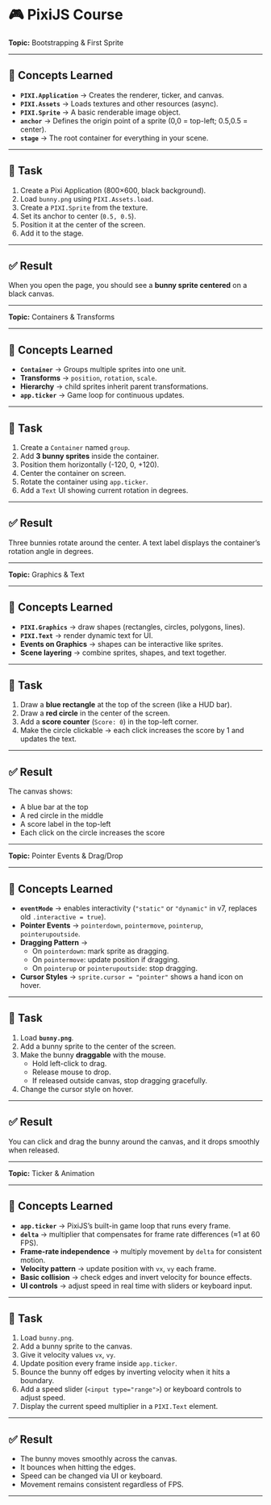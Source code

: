 # 🎮 PixiJS Course
**Topic:** Bootstrapping & First Sprite  

---

## 🔑 Concepts Learned
- **`PIXI.Application`** → Creates the renderer, ticker, and canvas.  
- **`PIXI.Assets`** → Loads textures and other resources (async).  
- **`PIXI.Sprite`** → A basic renderable image object.  
- **`anchor`** → Defines the origin point of a sprite (0,0 = top-left; 0.5,0.5 = center).  
- **`stage`** → The root container for everything in your scene.  

---

## 📝 Task
1. Create a Pixi Application (800×600, black background).  
2. Load `bunny.png` using `PIXI.Assets.load`.  
3. Create a `PIXI.Sprite` from the texture.  
4. Set its anchor to center (`0.5, 0.5`).  
5. Position it at the center of the screen.  
6. Add it to the stage. 

---

## ✅ Result
When you open the page, you should see a **bunny sprite centered** on a black canvas.  

---

**Topic:** Containers & Transforms  

---

## 🔑 Concepts Learned
- **`Container`** → Groups multiple sprites into one unit.  
- **Transforms** → `position`, `rotation`, `scale`.  
- **Hierarchy** → child sprites inherit parent transformations.  
- **`app.ticker`** → Game loop for continuous updates.  

---

## 📝 Task
1. Create a `Container` named `group`.  
2. Add **3 bunny sprites** inside the container.  
3. Position them horizontally (-120, 0, +120).  
4. Center the container on screen.  
5. Rotate the container using `app.ticker`.  
6. Add a `Text` UI showing current rotation in degrees. 

---

## ✅ Result
Three bunnies rotate around the center. A text label displays the container’s rotation angle in degrees.

---

**Topic:** Graphics & Text  

---

## 🔑 Concepts Learned
- **`PIXI.Graphics`** → draw shapes (rectangles, circles, polygons, lines).  
- **`PIXI.Text`** → render dynamic text for UI.  
- **Events on Graphics** → shapes can be interactive like sprites.  
- **Scene layering** → combine sprites, shapes, and text together.  

---

## 📝 Task
1. Draw a **blue rectangle** at the top of the screen (like a HUD bar).  
2. Draw a **red circle** in the center of the screen.  
3. Add a **score counter** (`Score: 0`) in the top-left corner.  
4. Make the circle clickable → each click increases the score by 1 and updates the text.  

---

## ✅ Result
The canvas shows:  
- A blue bar at the top  
- A red circle in the middle  
- A score label in the top-left  
- Each click on the circle increases the score  

---

**Topic:** Pointer Events & Drag/Drop  

---

## 🔑 Concepts Learned
- **`eventMode`** → enables interactivity (`"static"` or `"dynamic"` in v7, replaces old `.interactive = true`).  
- **Pointer Events** → `pointerdown`, `pointermove`, `pointerup`, `pointerupoutside`.  
- **Dragging Pattern** → 
  - On `pointerdown`: mark sprite as dragging.  
  - On `pointermove`: update position if dragging.  
  - On `pointerup` or `pointerupoutside`: stop dragging.  
- **Cursor Styles** → `sprite.cursor = "pointer"` shows a hand icon on hover.  

---

## 📝 Task
1. Load **`bunny.png`**.  
2. Add a bunny sprite to the center of the screen.  
3. Make the bunny **draggable** with the mouse.  
   - Hold left-click to drag.  
   - Release mouse to drop.  
   - If released outside canvas, stop dragging gracefully.  
4. Change the cursor style on hover.  

---

## ✅ Result
You can click and drag the bunny around the canvas, and it drops smoothly when released.  

---

**Topic:** Ticker & Animation  

---

## 🔑 Concepts Learned
- **`app.ticker`** → PixiJS’s built-in game loop that runs every frame.  
- **`delta`** → multiplier that compensates for frame rate differences (≈1 at 60 FPS).  
- **Frame-rate independence** → multiply movement by `delta` for consistent motion.  
- **Velocity pattern** → update position with `vx`, `vy` each frame.  
- **Basic collision** → check edges and invert velocity for bounce effects.  
- **UI controls** → adjust speed in real time with sliders or keyboard input.  

---

## 📝 Task
1. Load `bunny.png`.  
2. Add a bunny sprite to the canvas.  
3. Give it velocity values `vx`, `vy`.  
4. Update position every frame inside `app.ticker`.  
5. Bounce the bunny off edges by inverting velocity when it hits a boundary.  
6. Add a speed slider (`<input type="range">`) or keyboard controls to adjust speed.  
7. Display the current speed multiplier in a `PIXI.Text` element.  

---

## ✅ Result
- The bunny moves smoothly across the canvas.  
- It bounces when hitting the edges.  
- Speed can be changed via UI or keyboard.  
- Movement remains consistent regardless of FPS.  

---

